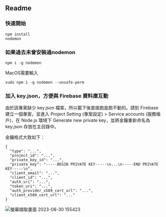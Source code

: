 ## Readme

### 快速開始
```
npm install
nodemon
```

### 如果過去未曾安裝過nodemon

```
npm i -g nodemon
```

MacOS需要輸入

```
sudo npm i -g nodemon --unsafe-perm
```

### 加入 key.json，方便與 Firebase 資料庫互動

由於該專案缺少 key.json 檔案，所以載下後直接跑是跑不動的。請到 Firebase 建立一個專案，並進入 Project Setting (專案設定) > Service accounts (服務帳戶)，在 Node.js 環境下 Generate new private key，並將金鑰重新命名為 key.json 存放在主目錄中。

金鑰格式大致如下：
```
{
  "type": "...",
  "project_id": "...",
  "private_key_id": "...",
  "private_key": "-----BEGIN PRIVATE KEY-----\n...\n-----END PRIVATE KEY-----\n",
  "client_email": "...",
  "client_id": "...",
  "auth_uri": "...",
  "token_uri": "...",
  "auth_provider_x509_cert_url": "...",
  "client_x509_cert_url": "..."
}
```
![螢幕擷取畫面 2023-08-30 155423](https://github.com/JOE-CHOU88/Favorite-Songlist/assets/62171839/74b1e269-a217-40c1-b1fe-063fb136f001)
